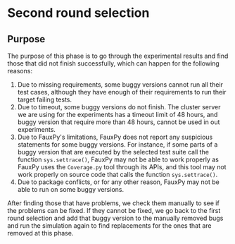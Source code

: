 # Second round selection

## Purpose

The purpose of this phase is to go through the experimental 
results and find those that did not finish successfully, which
can happen for the following reasons:

1. Due to missing requirements, some buggy versions cannot run all their
test cases, although they have enough of their requirements to run
their target failing tests.
2. Due to timeout, some buggy versions do not finish. The cluster server
we are using for the experiments has a timeout limit of 48 hours, and buggy
version that require more than 48 hours, cannot be used in out experiments.
3. Due to FauxPy's limitations, FauxPy does not
report any suspicious statements for some buggy versions. For instance,
if some parts of a buggy version that are executed by the selected test suite call
the function `sys.settrace()`, FauxPy may not be able to work properly as
FauxPy uses the `Coverage.py` tool through its APIs, and this tool may not
work properly on source code that calls the function `sys.settrace()`.
4. Due to package conflicts, or for any other reason, FauxPy may not
be able to run on some buggy versions.

After finding those that have problems, we check them manually to see if the 
problems can be fixed. If they cannot be fixed, we go back to 
the first round selection and add that buggy version to the 
manually removed bugs and run the simulation again
to find replacements for the ones that are removed at this phase.
